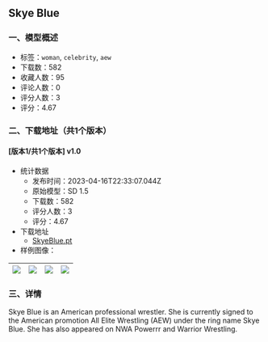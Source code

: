 ## Skye Blue
### 一、模型概述

- 标签：`woman`, `celebrity`, `aew`
- 下载数：582
- 收藏人数：95
- 评论人数：0
- 评分人数：3
- 评分：4.67

### 二、下载地址（共1个版本）

#### [版本1/共1个版本] v1.0

- 统计数据
  - 发布时间：2023-04-16T22:33:07.044Z
  - 原始模型：SD 1.5
  - 下载数：582
  - 评分人数：3
  - 评分：4.67
- 下载地址
  - [SkyeBlue.pt](https://civitai.com/api/download/models/47510)
- 样例图像：

| <img src="https://image.civitai.com/xG1nkqKTMzGDvpLrqFT7WA/37bfaba6-5c3f-4702-a47d-b6f84055d500/width=450/511947.jpeg" /> | <img src="https://image.civitai.com/xG1nkqKTMzGDvpLrqFT7WA/3c91823f-1fda-42c0-24de-0f0abbfee400/width=450/511951.jpeg" /> | <img src="https://image.civitai.com/xG1nkqKTMzGDvpLrqFT7WA/c32ea6c6-1fe1-46de-0764-403bcfae8500/width=450/511952.jpeg" /> | <img src="https://image.civitai.com/xG1nkqKTMzGDvpLrqFT7WA/25d38f7b-6123-4366-2864-0deb7695bb00/width=450/511953.jpeg" /> |
| ---- | ---- | ---- | ---- |


### 三、详情
<p>Skye Blue  is an American professional wrestler. She is currently signed to the American promotion All Elite Wrestling (AEW) under the ring name Skye Blue. She has also appeared on NWA Powerrr and Warrior Wrestling.</p>